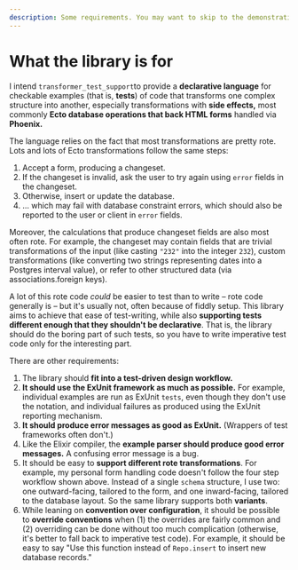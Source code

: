 ```yaml
---
description: Some requirements. You may want to skip to the demonstration on the next page.
---
```


# What the library is for

I intend `transformer_test_support`to provide a **declarative language** for checkable examples \(that is, **tests**\) of code that transforms one complex structure into another, especially transformations with **side effects,** most commonly **Ecto database operations that back HTML forms** handled via **Phoenix.**

The language relies on the fact that most transformations are pretty rote. Lots and lots of Ecto transformations follow the same steps:

1. Accept a form, producing a changeset.
2. If the changeset is invalid, ask the user to try again using `error` fields in the changeset.
3. Otherwise, insert or update the database.
4. ... which may fail with database constraint errors, which should also be reported to the user or client in `error` fields. 

Moreover, the calculations that produce changeset fields are also most often rote. For example, the changeset may contain fields that are trivial transformations of the input \(like casting `"232"` into the integer `232`\), custom transformations \(like converting two strings representing dates into a Postgres interval value\), or refer to other structured data \(via associations.foreign keys\).

A lot of this rote code _could_ be easier to test than to write – rote code generally is – but it's usually not, often because of fiddly setup. This library aims to achieve that ease of test-writing, while also **supporting tests different enough that they shouldn't be declarative**. That is, the library should do the boring part of such tests, so you have to write imperative test code only for the interesting part. 

There are other requirements: 

1. The library should **fit into a test-driven design workflow.** 
2. **It should use the ExUnit framework as much as possible.** For example, individual examples are run as ExUnit `tests`, even though they don't use the notation, and individual failures as produced using the ExUnit reporting mechanism.
3. **It should produce error messages as good as ExUnit.** \(Wrappers of test frameworks often don't.\)
4. Like the Elixir compiler, the **example parser should produce good error messages.** A confusing error message is a bug.
5. It should be easy to **support different rote transformations**. For example, my personal form handling code doesn't follow the four step workflow shown above. Instead of a single `schema` structure, I use two: one outward-facing, tailored to the form, and one inward-facing, tailored to the database layout. So the same library supports both **variants**.
6. While leaning on **convention over configuration**, it should be possible to **override conventions** when \(1\) the overrides are fairly common and \(2\) overriding can be done without too much complication \(otherwise, it's better to fall back to imperative test code\). For example, it should be easy to say "Use this function instead of `Repo.insert` to insert new database records."



